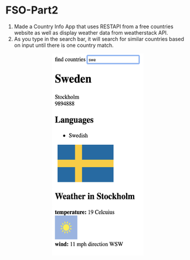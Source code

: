 # FSO-Part2

1) Made a Country Info App that uses RESTAPI from a free countries website as well as display weather data from weatherstack API.
2) As you type in the search bar, it will search for similar countries based on input until there is one country match.
<p align="center">
<img src= "https://github.com/dou10/FSO-Part2/blob/master/country_weather_screenshot.png" height="550" width="250" align=center>
</p>
